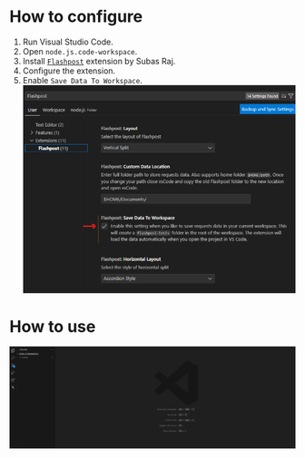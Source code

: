 # How to configure
1. Run Visual Studio Code.
1. Open `node.js.code-workspace`.
1. Install [`Flashpost`](https://marketplace.visualstudio.com/items?itemName=VASubasRaj.flashpost) extension by Subas Raj.
1. Configure the extension.
1. Enable `Save Data To Workspace`.
   ![Flashpost - configure](../images/flashpost_save_to_workspace.png)

# How to use
![Flashpost - How to use](../images/flashpost_howtouse.gif)